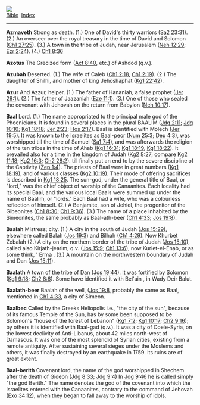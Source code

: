 [![](../../cdshop/ithlogo.png)](../../index)  
[Bible](../index)  [Index](index) 

------------------------------------------------------------------------

<span id="000">**Azmaveth**</span> Strong as death. (1.) One of David's
thirty warriors ([Sa2 23:31](../kjv/sa2023.htm#031)). (2.) An overseer
over the royal treasury in the time of David and Solomon ([Ch1
27:25](../kjv/ch1027.htm#025)). (3.) A town in the tribe of Judah, near
Jerusalem ([Neh 12:29](../kjv/neh012.htm#029); [Ezr
2:24](../kjv/ezr002.htm#024)). (4.) [Ch1 8:36](../kjv/ch1008.htm#036)

<span id="001">**Azotus**</span> The Grecized form ([Act
8:40](../kjv/act008.htm#040), etc.) of Ashdod (q.v.).

<span id="002">**Azubah**</span> Deserted. (1.) The wife of Caleb ([Ch1
2:18](../kjv/ch1002.htm#018), [Ch1 2:19](../kjv/ch1002.htm#019)). (2.)
The daughter of Shilhi, and mother of king Jehoshaphat ([Kg1
22:42](../kjv/kg1022.htm#042)).

<span id="003">**Azur**</span> And Azzur, helper. (1.) The father of
Hananiah, a false prophet ([Jer 28:1](../kjv/jer028.htm#001)). (2.) The
father of Jaazaniah ([Eze 11:1](../kjv/eze011.htm#001)). (3.) One of
those who sealed the covenant with Jehovah on the return from Babylon
([Neh 10:17](../kjv/neh010.htm#017)).

<span id="004">**Baal**</span> Lord. (1.) The name appropriated to the
principal male god of the Phoenicians. It is found in several places in
the plural BAALIM ([Jdg 2:11](../kjv/jdg002.htm#011); [Jdg
10:10](../kjv/jdg010.htm#010); [Kg1 18:18](../kjv/kg1018.htm#018); [Jer
2:23](../kjv/jer002.htm#023); [Hos 2:17](../kjv/hos002.htm#017)). Baal
is identified with Molech ([Jer 19:5](../kjv/jer019.htm#005)). It was
known to the Israelites as Baal-peor ([Num 25:3](../kjv/num025.htm#003);
[Deu 4:3](../kjv/deu004.htm#003)), was worshipped till the time of
Samuel ([Sa1 7:4](../kjv/sa1007.htm#004)), and was afterwards the
religion of the ten tribes in the time of Ahab ([Kg1
16:31](../kjv/kg1016.htm#031); [Kg1 18:19](../kjv/kg1018.htm#019), [Kg1
18:22](../kjv/kg1018.htm#022)). It prevailed also for a time in the
kingdom of Judah ([Kg2 8:27](../kjv/kg2008.htm#027); compare [Kg2
11:18](../kjv/kg2011.htm#018); [Kg2 16:3](../kjv/kg2016.htm#003); [Ch2
28:2](../kjv/ch2028.htm#002)). till finally put an end to by the severe
discipline of the Captivity ([Zep 1:4](../kjv/zep001.htm#004)). The
priests of Baal were in great numbers ([Kg1
18:19](../kjv/kg1018.htm#019)), and of various classes ([Kg2
10:19](../kjv/kg2010.htm#019)). Their mode of offering sacrifices is
described in [Kg1 18:25](../kjv/kg1018.htm#025). The sun-god, under the
general title of Baal, or "lord," was the chief object of worship of the
Canaanites. Each locality had its special Baal, and the various local
Baals were summed up under the name of Baalim, or "lords." Each Baal had
a wife, who was a colourless reflection of himself. (2.) A Benjamite,
son of Jehiel, the progenitor of the Gibeonites ([Ch1
8:30](../kjv/ch1008.htm#030); [Ch1 9:36](../kjv/ch1009.htm#036)). (3.)
The name of a place inhabited by the Simeonites, the same probably as
Baal-ath-beer ([Ch1 4:33](../kjv/ch1004.htm#033); [Jos
19:8](../kjv/jos019.htm#008)).

<span id="005">**Baalah**</span> Mistress; city. (1.) A city in the
south of Judah ([Jos 15:29](../kjv/jos015.htm#029)), elsewhere called
Balah ([Jos 19:3](../kjv/jos019.htm#003)) and Bilhah ([Ch1
4:29](../kjv/ch1004.htm#029)). Now Khurbet Zebalah (2.) A city on the
northern border of the tribe of Judah ([Jos
15:10](../kjv/jos015.htm#010)), called also Kirjath-jearim, q.v. ([Jos
15:9](../kjv/jos015.htm#009); [Ch1 13:6](../kjv/ch1013.htm#006)), now
Kuriet-el-Enab, or as some think, ' Erma . (3.) A mountain on the
northwestern boundary of Judah and Dan ([Jos
15:11](../kjv/jos015.htm#011)).

<span id="006">**Baalath**</span> A town of the tribe of Dan ([Jos
19:44](../kjv/jos019.htm#044)). It was fortified by Solomon ([Kg1
9:18](../kjv/kg1009.htm#018); [Ch2 8:6](../kjv/ch2008.htm#006)). Some
have identified it with Bel'ain , in Wady Deir Balut.

<span id="007">**Baalath-beer**</span> Baalah of the well, ([Jos
19:8](../kjv/jos019.htm#008), probably the same as Baal, mentioned in
[Ch1 4:33](../kjv/ch1004.htm#033), a city of Simeon.

<span id="008">**Baalbec**</span> Called by the Greeks Heliopolis i.e.,
"the city of the sun", because of its famous Temple of the Sun, has by
some been supposed to be Solomon's "house of the forest of Lebanon"
([Kg1 7:2](../kjv/kg1007.htm#002); [Kg1 10:17](../kjv/kg1010.htm#017);
[Ch2 9:16](../kjv/ch2009.htm#016)); by others it is identified with
Baal-gad (q.v.). It was a city of Coele-Syria, on the lowest declivity
of Anti-Libanus, about 42 miles north-west of Damascus. It was one of
the most splendid of Syrian cities, existing from a remote antiquity.
After sustaining several sieges under the Moslems and others, it was
finally destroyed by an earthquake in 1759. Its ruins are of great
extent.

<span id="009">**Baal-berith**</span> Covenant lord, the name of the god
worshipped in Shechem after the death of Gideon ([Jdg
8:33](../kjv/jdg008.htm#033); [Jdg 9:4](../kjv/jdg009.htm#004)) In [Jdg
9:46](../kjv/jdg009.htm#046) he is called simply "the god Berith." The
name denotes the god of the covenant into which the Israelites entered
with the Canaanites, contrary to the command of Jehovah ([Exo
34:12](../kjv/exo034.htm#012)), when they began to fall away to the
worship of idols.
